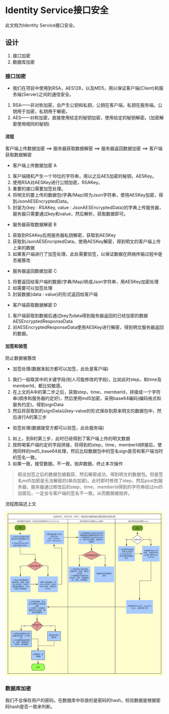 # Identity Service接口安全

此文档为Identity Service接口安全。

## 设计
1. 接口加密
2. 数据库加密

### 接口加密
+ 我们在项目中使用到RSA，AES128，以及MD5，用以保证客户端(Client)和服务端(Server)之间的通信安全。
1. RSA——非对称加密，会产生公钥和私钥，公钥在客户端，私钥在服务端。公钥用于加密，私钥用于解密。
2. AES——对称加密，直接使用给定的秘钥加密，使用给定的秘钥解密。(加密解密使用相同的秘钥)

#### 流程

客户端上传数据加密 ==> 服务器获取数据解密 ==> 服务器返回数据加密 ==> 客户端获取数据解密

+ 客户端上传数据加密 A
1. 客户端随机产生一个16位的字符串，用以之后AES加密的秘钥，AESKey。
2. 使用RSA对AESKey进行公钥加密，RSAKey。
3. 重要的接口需要加签处理。
4. 将明文的要上传的数据包(字典/Map)转为Json字符串，使用AESKey加密，得到JsonAESEncryptedData。
5. 封装为{key : RSAKey, value : JsonAESEncryptedData}的字典上传服务器，服务器只需要通过key和value，然后解析，获取数据即可。

+ 服务器获取数据解密 B
1. 获取到RSAKey后用服务器私钥解密，获取到AESKey
2. 获取到JsonAESEncriptedData，使用AESKey解密，得到明文的客户端上传上来的数据
3. 如果客户端进行了加签处理，此处需要验签，以保证数据在网络传输过程中是否被篡改

+ 服务器返回数据加密 C
1. 将要返回给客户端的数据(字典/Map)转成Json字符串，用AESKey加密处理
2. 如需要可以加签处理
3. 封装数据{data : value}的形式返回给客户端

+ 客户端获取数据解密 D
1. 客户端获取到数据后通过key为data得到服务器返回的已经加密的数据AESEncryptedResponseData
2. 对AESEncryptedResponseData使用AESKey进行解密，得到明文服务器返回的数据。

#### 加签和验签
防止数据被篡改
+ 加签处理(数据发起方都可以加签，此处是客户端)
1. 我们一般取其中的关键字段(别人可能修改的字段)，比如此时step，和time及memberId，都比较敏感。
2. 在上文的A中的第二步之后，获取step，time，memberId，拼接成一个字符串(顺序和服务器约定好)，然后使用md5加密，采用base64编码(编码格式和服务约定)。得到signData
3. 然后将获取到的signData以key-value的形式保存到原来明文的数据包中，然后进行A的第三步

+ 验签处理(数据接受方都可以验签，此处服务端)
1. 如上，到B的第三步，此时已经得到了客户端上传的明文数据
2. 按照喝客户端约定的字段拼接，将得到的step，time，memberId拼接后，使用同样的md5_base64处理，然后比较数据包中的签名sign是否和客户端当时的签名一致。
3. 如果一致，接受数据。不一致，抛弃数据，终止本次操作

> 假设加签之后的数据包被截获，然后解密成功，得到明文的数据包。但是签名md5加密是无法解密的(单向加密)。此时即时修改了step，然后post到服务器，服务器通过修改后的step，time，memberId得到的字符串经过md5加密后，一定会与客户端的签名不一致。从而数据被抛弃。

流程图描述上文

![流程图](%E6%8E%A5%E5%8F%A3%E5%8A%A0%E5%AF%86%E6%B5%81%E7%A8%8B%E5%9B%BE.jpg)

### 数据库加密
我们不会保存用户的密码，在数据库中存放的是密码的hash，校验数据是根据密码hash是否一致来判断。


